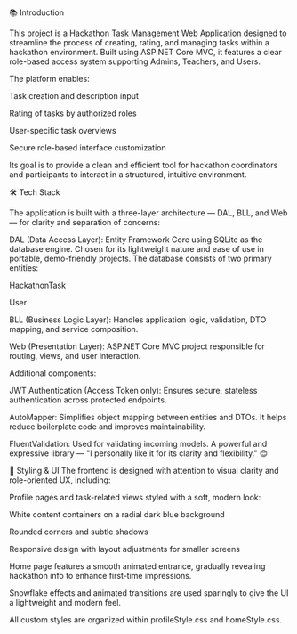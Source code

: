 📚 Introduction

This project is a Hackathon Task Management Web Application designed to streamline the process of creating, rating, and managing tasks within a hackathon environment. Built using ASP.NET Core MVC, it features a clear role-based access system supporting Admins, Teachers, and Users.

The platform enables:

Task creation and description input

Rating of tasks by authorized roles

User-specific task overviews

Secure role-based interface customization

Its goal is to provide a clean and efficient tool for hackathon coordinators and participants to interact in a structured, intuitive environment.



🛠 Tech Stack

The application is built with a three-layer architecture — DAL, BLL, and Web — for clarity and separation of concerns:

DAL (Data Access Layer): Entity Framework Core using SQLite as the database engine. Chosen for its lightweight nature and ease of use in portable, demo-friendly projects. The database consists of two primary entities:

HackathonTask

User

BLL (Business Logic Layer): Handles application logic, validation, DTO mapping, and service composition.

Web (Presentation Layer): ASP.NET Core MVC project responsible for routing, views, and user interaction.

Additional components:

JWT Authentication (Access Token only): Ensures secure, stateless authentication across protected endpoints.

AutoMapper: Simplifies object mapping between entities and DTOs. It helps reduce boilerplate code and improves maintainability.

FluentValidation: Used for validating incoming models. A powerful and expressive library — "I personally like it for its clarity and flexibility." 😊


🎨 Styling & UI
The frontend is designed with attention to visual clarity and role-oriented UX, including:

Profile pages and task-related views styled with a soft, modern look:

White content containers on a radial dark blue background

Rounded corners and subtle shadows

Responsive design with layout adjustments for smaller screens

Home page features a smooth animated entrance, gradually revealing hackathon info to enhance first-time impressions.

Snowflake effects and animated transitions are used sparingly to give the UI a lightweight and modern feel.

All custom styles are organized within profileStyle.css and homeStyle.css.
